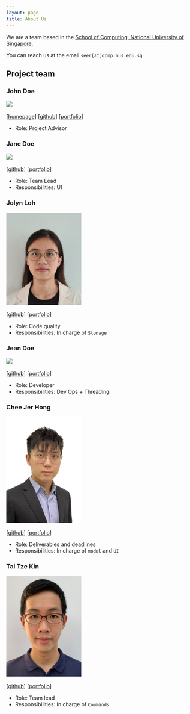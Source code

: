 ```yaml
---
layout: page
title: About Us
---
```


We are a team based in the [School of Computing, National University of Singapore](http://www.comp.nus.edu.sg).

You can reach us at the email `seer[at]comp.nus.edu.sg`

## Project team

### John Doe

<img src="images/johndoe.png" width="200px">

[[homepage](http://www.comp.nus.edu.sg/~damithch)]
[[github](https://github.com/johndoe)]
[[portfolio](team/johndoe.md)]

* Role: Project Advisor

### Jane Doe

<img src="images/johndoe.png" width="200px">

[[github](http://github.com/johndoe)]
[[portfolio](team/johndoe.md)]

* Role: Team Lead
* Responsibilities: UI

### Jolyn Loh

<img src="images/jolynloh.png" width="200px">

[[github](https://github.com/jolynloh)] [[portfolio](team/jolynloh.md)]

* Role: Code quality
* Responsibilities: In charge of `Storage`

### Jean Doe

<img src="images/johndoe.png" width="200px">

[[github](http://github.com/johndoe)]
[[portfolio](team/johndoe.md)]

* Role: Developer
* Responsibilities: Dev Ops + Threading

### Chee Jer Hong

<img src="images/jhchee18.png" width="200px">

[[github](http://github.com/jhchee18)]
[[portfolio](team/jhchee18.md)]

* Role: Deliverables and deadlines
* Responsibilities: In charge of `model` and `UI`

### Tai Tze Kin

<img src="images/teekaytai.png" width="200px">

[[github](http://github.com/teekaytai)]
[[portfolio](team/teekaytai.md)]

* Role: Team lead
* Responsibilities: In charge of `Commands`

